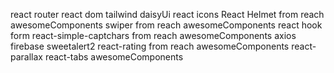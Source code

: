 react router
react dom
tailwind
daisyUi
react icons
React Helmet from reach awesomeComponents
swiper from reach awesomeComponents
react hook form
react-simple-captchars from reach awesomeComponents
axios
firebase
sweetalert2
react-rating from reach awesomeComponents
react-parallax
react-tabs awesomeComponents
